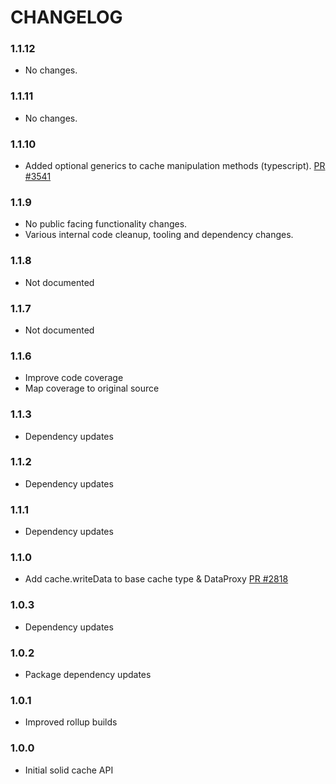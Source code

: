 # CHANGELOG

### 1.1.12

- No changes.

### 1.1.11

- No changes.

### 1.1.10

- Added optional generics to cache manipulation methods (typescript).
  [PR #3541](https://github.com/apollographql/apollo-client/pull/3541)

### 1.1.9

- No public facing functionality changes.
- Various internal code cleanup, tooling and dependency changes.

### 1.1.8

- Not documented

### 1.1.7

- Not documented

### 1.1.6

- Improve code coverage
- Map coverage to original source

### 1.1.3

- Dependency updates

### 1.1.2

- Dependency updates

### 1.1.1

- Dependency updates

### 1.1.0

- Add cache.writeData to base cache type & DataProxy
  [PR #2818](https://github.com/apollographql/apollo-client/pull/2818)

### 1.0.3

- Dependency updates

### 1.0.2

- Package dependency updates

### 1.0.1

- Improved rollup builds

### 1.0.0

- Initial solid cache API
